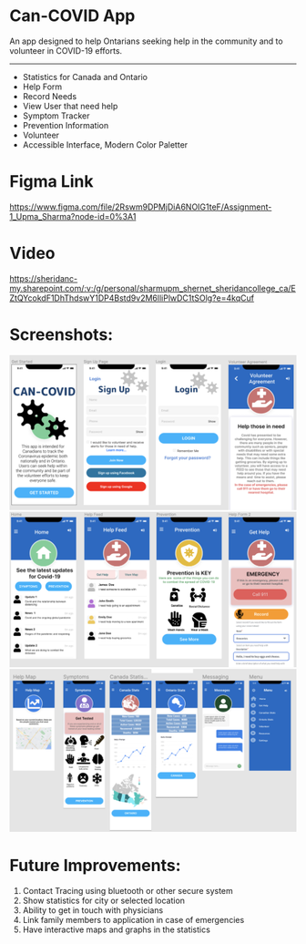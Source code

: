 # Can-COVID App

An app designed to help Ontarians seeking help in the community and to volunteer in COVID-19 efforts.
<hr>

* Statistics for Canada and Ontario
* Help Form
* Record Needs
* View User that need help
* Symptom Tracker
* Prevention Information
* Volunteer
* Accessible Interface, Modern Color Paletter

# Figma Link
https://www.figma.com/file/2Rswm9DPMjDiA6NOIG1teF/Assignment-1_Upma_Sharma?node-id=0%3A1
# Video
https://sheridanc-my.sharepoint.com/:v:/g/personal/sharmupm_shernet_sheridancollege_ca/EZtQYcokdF1DhThdswY1DP4Bstd9v2M6lliPlwDC1tSOlg?e=4kqCuf

# Screenshots: 

![picture alt](https://github.com/usharma94/HCI-Assignment2/blob/main/screenshot_1.png/ "Title is optional")
![picture alt](https://github.com/usharma94/HCI-Assignment2/blob/main/screenshot_2.png/ "Title is optional")
![picture alt](https://github.com/usharma94/HCI-Assignment2/blob/main/screenshot_4.png/ "Title is optional")

# Future Improvements: 
1. Contact Tracing using bluetooth or other secure system
2. Show statistics for city or selected location
3. Ability to get in touch with physicians 
4. Link family members to application in case of emergencies
5. Have interactive maps and graphs in the statistics 
